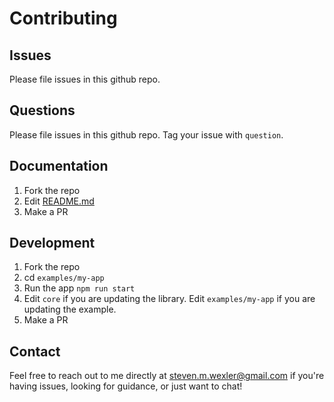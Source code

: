 # Contributing

## Issues

Please file issues in this github repo.

## Questions

Please file issues in this github repo. Tag your issue with `question`.

## Documentation

1. Fork the repo
2. Edit [README.md](./README.md)
3. Make a PR

## Development

1. Fork the repo
2. cd `examples/my-app`
3. Run the app `npm run start`
4. Edit `core` if you are updating the library. Edit `examples/my-app` if you are updating the example.
5. Make a PR

## Contact

Feel free to reach out to me directly at steven.m.wexler@gmail.com if you're having issues, looking for guidance, or just want to chat!

